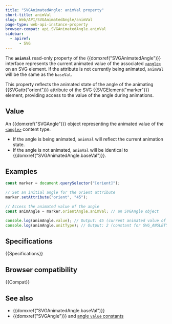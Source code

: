 ```yaml
---
title: "SVGAnimatedAngle: animVal property"
short-title: animVal
slug: Web/API/SVGAnimatedAngle/animVal
page-type: web-api-instance-property
browser-compat: api.SVGAnimatedAngle.animVal
sidebar:
  - apiref:
      - SVG
---
```


The **`animVal`** read-only property of the {{domxref("SVGAnimatedAngle")}} interface represents the current animated value of the associated [`<angle>`](/en-US/docs/Web/SVG/Guides/Content_type#angle) on an SVG element. If the attribute is not currently being animated, `animVal` will be the same as the `baseVal`.

This property reflects the animated state of the angle of the animating {{SVGattr("orient")}} attribute of the SVG {{SVGElement("marker")}} element, providing access to the value of the angle during animations.

## Value

An {{domxref("SVGAngle")}} object representing the animated value of the [`<angle>`](/en-US/docs/Web/SVG/Guides/Content_type#angle) content type.

- If the angle is being animated, `animVal` will reflect the current animation state.
- If the angle is not animated, `animVal` will be identical to {{domxref("SVGAnimatedAngle.baseVal")}}.

## Examples

```js
const marker = document.querySelector("[orient]");

// Set an initial angle for the orient attribute
marker.setAttribute("orient", "45");

// Access the animated value of the angle
const animAngle = marker.orientAngle.animVal; // an SVGAngle object

console.log(animAngle.value); // Output: 45 (current animated value of the angle)
console.log(animAngle.unitType); // Output: 2 (constant for SVG_ANGLETYPE_DEG)
```

## Specifications

{{Specifications}}

## Browser compatibility

{{Compat}}

## See also

- {{domxref("SVGAnimatedAngle.baseVal")}}
- {{domxref("SVGAngle")}} and [angle `value` constants](/en-US/docs/Web/API/SVGAngle#static_properties)
